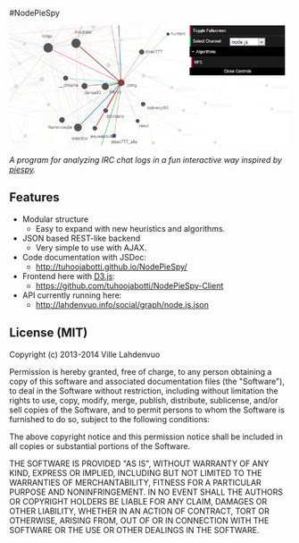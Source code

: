 #NodePieSpy


[![Social graph of #node.js](./media/nodepiespy_nodejs.png)](http://tuhoojabotti.github.io/NodePieSpy-Client/)

*A program for analyzing IRC chat logs in a fun interactive way inspired by [piespy](www.jibble.org/piespy/).*

## Features

 * Modular structure
   * Easy to expand with new heuristics and algorithms.
 * JSON based REST-like backend
   * Very simple to use with AJAX.
 * Code documentation with JSDoc:
   * http://tuhoojabotti.github.io/NodePieSpy/
 * Frontend here with [D3.js](http://d3js.org/):
   * https://github.com/tuhoojabotti/NodePieSpy-Client
 * API currently running here:
   * http://lahdenvuo.info/social/graph/node.js.json

## License (MIT)

Copyright (c) 2013-2014 Ville Lahdenvuo

Permission is hereby granted, free of charge, to any person obtaining a copy
of this software and associated documentation files (the "Software"), to deal
in the Software without restriction, including without limitation the rights
to use, copy, modify, merge, publish, distribute, sublicense, and/or sell
copies of the Software, and to permit persons to whom the Software is
furnished to do so, subject to the following conditions:

The above copyright notice and this permission notice shall be included in
all copies or substantial portions of the Software.

THE SOFTWARE IS PROVIDED "AS IS", WITHOUT WARRANTY OF ANY KIND, EXPRESS OR
IMPLIED, INCLUDING BUT NOT LIMITED TO THE WARRANTIES OF MERCHANTABILITY,
FITNESS FOR A PARTICULAR PURPOSE AND NONINFRINGEMENT. IN NO EVENT SHALL THE
AUTHORS OR COPYRIGHT HOLDERS BE LIABLE FOR ANY CLAIM, DAMAGES OR OTHER
LIABILITY, WHETHER IN AN ACTION OF CONTRACT, TORT OR OTHERWISE, ARISING FROM,
OUT OF OR IN CONNECTION WITH THE SOFTWARE OR THE USE OR OTHER DEALINGS IN
THE SOFTWARE.
